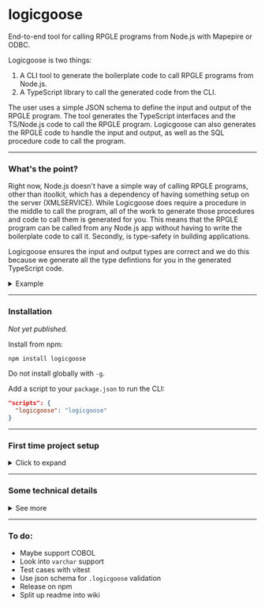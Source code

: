 # logicgoose

End-to-end tool for calling RPGLE programs from Node.js with Mapepire or ODBC.

Logicgoose is two things:

1. A CLI tool to generate the boilerplate code to call RPGLE programs from Node.js.
2. A TypeScript library to call the generated code from the CLI.

The user uses a simple JSON schema to define the input and output of the RPGLE program. The tool generates the TypeScript interfaces and the TS/Node.js code to call the RPGLE program. Logicgoose can also generates the RPGLE code to handle the input and output, as well as the SQL procedure code to call the program.

---

### What's the point?

Right now, Node.js doesn't have a simple way of calling RPGLE programs, other than itoolkit, which has a dependency of having something setup on the server (XMLSERVICE). While Logicgoose does require a procedure in the middle to call the program, all of the work to generate those procedures and code to call them is generated for you. This means that the RPGLE program can be called from any Node.js app without having to write the boilerplate code to call it. Secondly, is type-safety in building applications.

Logicgoose ensures the input and output types are correct and we do this because we generate all the type defintions for you in the generated TypeScript code.

<details>
  <summary>Example</summary>

Here is the defintion of a program:

```json
    {
      "programName": "SIMPLE",
      "niceName": "simple",
      "bufferIn": [
        { "name": "name", "length": 10 },
        { "name": "coolness", "length": 10, "decimals": 0 }
      ],
      "bufferOut": [
        { "name": "name", "length": 10 },
        { "name": "coolness", "length": 10, "decimals": 0 },
        { "name": "result", "length": 10 }
      ]
    }
```

After you have run the Logicgoose CLI and generated all the types for it, then the language server ensure the types are correct when invoking the function:

<img width="872" alt="image" src="https://github.com/user-attachments/assets/d6f3e2ca-a66e-4477-867e-8bd97a9ce14b" />

<img width="742" alt="image" src="https://github.com/user-attachments/assets/b364d4f1-ce29-4747-8669-980ae6e39c9a" />

Additionally, you can find the generated SQL procedure and RPGLE code in the `logicgoose` directory that is generated. The SQL procedure is used to call the program, and the RPGLE code is used to handle the input and output parameters.

</details>

---

### Installation

*Not yet published.*

Install from npm:

```bash
npm install logicgoose
```

Do not install globally with `-g`.

Add a script to your `package.json` to run the CLI:

```json
"scripts": {
  "logicgoose": "logicgoose"
}
```

---

### First time project setup

<details>

<summary>Click to expand</summary>

*This assumes an existing Node.js/TS app is being developed.*

Run the CLI to generate the configuration file:

```bash
npm run logicgoose -- --sample
```

This will create a `logicgoose.json` file in the root of your project. This file is used to define the programs that will be callable.

Now run Logicgoose again and it will generate new files in the `src` folder based on the configuration:

```bash
npm run logicgoose
```

By default, it will generate a folder that has:

* RPGLE source code to show what the input and output parameters need to be based on the configuration.
* SQL procedure code to call the RPGLE program.

**Both the SQL procedure and RPGLE programs need to exist before they can be called**.

For the TypeScript project it generates two things:

* `SystemCalls` interface which is an object with all of the functions that are callable to the RPGLE programs.
* `setupLgCallers` function which builds the functions dynamically based on the connection.

To use the programs, you need to tell Logicgoose how to call the programs. This is where Mapepire or ODBC comes in. Create an instance of `LogicGoose` where the constructor has an `executor` callback after connecting to your database. The result must be the second parameter of the in/out parameters.

Here is an example using Mapepire, Express, and Logicgoose:

```ts
declare global {
  namespace Express {
    interface Request {
      system: SystemCalls;
      db: Pool;
    }
  }
}

db.connect(DatabaseServer).then((pool) => {
  const lg = new LogicGoose({
    // In this case, user profile and library are the same
    schema: DatabaseServer.user.toUpperCase(),
    
    async executor(sql, parms, paramsOnly) {
      const result = await db.query(sql, parms);

      if (result) {
        if (paramsOnly) {
          return result.output_parms?.map(p => p.value);
        } else {
          return result.data;
        }
      }

      return undefined;
    }
  });

  const system = setupLgCallers(lg);

  app.use((req, res, next) => {
    req.system = system;
    req.db = pool;
    next();
  })

  app.listen(port, () => {
    console.log(`Example app listening on port ${port}`)
  });
});
```

Here `setSystemCalls` is custom to this project. It is used to store the calling functions so they can be used elsewhere in the app.

</details>

---

### Some technical details

<details>
    <summary>See more</summary>

Logicgoose only supports the following RPGLE types to simply match up with some of JavaScript's primitives:

| RPGLE Type | JavaScript Type | Description |
|--|-|--|
| `char` | `string` | Fixed length string. Strings will be trimmed to fit the size |
| `zoned` | `number` |  |
| `ind` | `boolean` | Booleans are a single byte in RPGLE |
| `data structure` | `object` | Multi-dimention arrays are supported! |

```mermaid
flowchart
    A[Node.js] --> B
    B[Logicgoose] --> C
    C[Database driver] --> D
    C --Call program directly--> E
    D[SQL procedure] --> E
    E[RPGLE program]

    F[Logicgoose CLI] --> G
    G[.logicgoose config]
    G--Generated files---B
    G--Generated procedures--->D
    G--Generated example programs--->E
```

---

There are some instances where no SQL procedure is required to call the program directly. If you use the `rowOut` property for a program definition, then the program will be called directly, but only a result set can be return - which means only primitive types are supported and no sub-structs are allowed. If you require a more complicated structure, then you can use `bufferOut`, which will require a SQL procedure to be generated to call the program.

</details>

---

### To do:

* Maybe support COBOL
* Look into `varchar` support
* Test cases with vitest
* Use json schema for `.logicgoose` validation
* Release on npm
* Split up readme into wiki